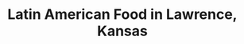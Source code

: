 ---
active: true
description: Latin American restaurants offering curbside, takeout, and delivery food
  in Lawrence, Kansas
name: Latin American
sitemap: true
slug: latin-american
title: Latin American Food in Lawrence, Kansas
---